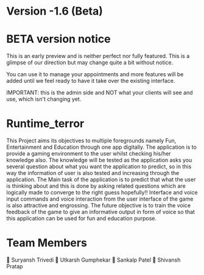 # Version -1.6 (Beta)

# BETA version notice
This is an early preview and is neither perfect nor fully featured. This is a glimpse of our direction but may change quite a bit without notice.

You can use it to manage your appointments and more features will be added until we feel ready to have it take over the existing interface.

IMPORTANT: this is the admin side and NOT what your clients will see and use, which isn't changing yet.



# Runtime_terror
This Project aims its objectives to multiple foregrounds namely Fun, Entertainment and Education through one app digitally. The application is to provide a gaming environment to the user whilst checking his/her knowledge also. The knowledge will be tested as the application asks you several question about what you want the application to predict, so in this way the information of user is also tested and increasing through the application. The Main task of the application is to predict that what the user is thinking about and this is done by asking related questions which are logically made to converge to the right guess hopefully!! Interface and voice input commands and voice interaction from the user interface of the game is also attractive and engrossing. The future objective is to train the voice feedback of the game to give an informative output in form of voice so that this application can be used for fun and education purpose.



# Team Members
 Suryansh Trivedi
 Utkarsh Gumphekar
 Sankalp Patel
 Shivansh Pratap
